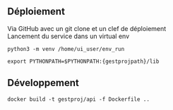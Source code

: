 ## Déploiement
Via GitHub avec un git clone et un clef de déploiement  
Lancement du service dans un virtual env

    python3 -m venv /home/ui_user/env_run

    export PYTHONPATH=$PYTHONPATH:{gestprojpath}/lib

## Développement

    docker build -t gestproj/api -f Dockerfile ..
